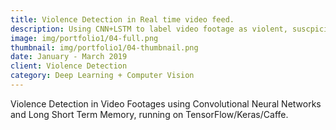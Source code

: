 ```yaml
---
title: Violence Detection in Real time video feed.
description: Using CNN+LSTM to label video footage as violent, suscpicious or safe.
image: img/portfolio1/04-full.png
thumbnail: img/portfolio1/04-thumbnail.png
date: January - March 2019
client: Violence Detection 
category: Deep Learning + Computer Vision
---
```

Violence Detection in Video Footages using Convolutional Neural Networks and Long Short Term Memory, running on TensorFlow/Keras/Caffe.

